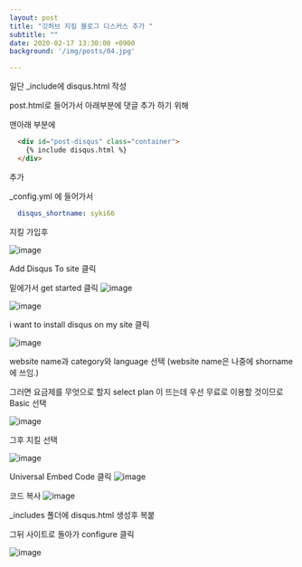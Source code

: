 ```yaml
---
layout: post
title: "깃허브 지킬 블로그 디스커스 추가 "
subtitle: ""
date: 2020-02-17 13:30:00 +0900
background: '/img/posts/04.jpg'

---
```





일단 _include에 disqus.html 작성

post.html로 들어가서 아래부분에 댓글 추가 하기 위해

맨아래 부분에 
```html
  <div id="post-disqus" class="container">
    {% include disqus.html %}
  </div>
```
  추가



  _config.yml 에 들어가서
```yml
  disqus_shortname: syki66
```




지킬 가입후 



![image](https://user-images.githubusercontent.com/59393359/74631860-69830480-51a1-11ea-9136-44614d5e8b18.png)

Add Disqus To site 클릭

밑에가서 get started 클릭
![image](https://user-images.githubusercontent.com/59393359/74631991-b36bea80-51a1-11ea-9179-59f7cba03309.png)


![image](https://user-images.githubusercontent.com/59393359/74631531-89fe8f00-51a0-11ea-8c8a-f07962e4d507.png)

i want to install disqus on my site 클릭

![image](https://user-images.githubusercontent.com/59393359/74640976-dacbb300-51b3-11ea-9001-6ca15808d1eb.png)

website name과 category와 language 선택
(website name은 나중에 shorname에 쓰임.)


그러면 요금제를 무엇으로 할지 select plan 이 뜨는데 우선 무료로 이용할 것이므로 Basic 선택

![image](https://user-images.githubusercontent.com/59393359/74641222-4746b200-51b4-11ea-9360-b0a20ca74698.png)

그후 지킬 선택

![image](https://user-images.githubusercontent.com/59393359/74641391-8d9c1100-51b4-11ea-8f91-f44dad0dfcc2.png)


Universal Embed Code 클릭
![image](https://user-images.githubusercontent.com/59393359/74641580-e4a1e600-51b4-11ea-8427-2a21e24b7e5a.png)


코드 복사
![image](https://user-images.githubusercontent.com/59393359/74641740-229f0a00-51b5-11ea-9b3f-1dc2742327e0.png)


_includes 폴더에 disqus.html 생성후 복붙


그뒤 사이트로 돌아가 configure 클릭



![image](https://user-images.githubusercontent.com/59393359/74642225-efa94600-51b5-11ea-98f9-859ba4f44342.png)